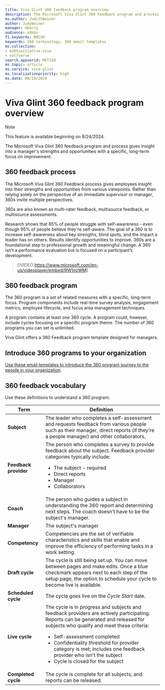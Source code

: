 ```yaml
---
title: Viva Glint 360 feedback program overview 
description: The Microsoft Viva Glint 360 Feedback program and process gives insight into a manager's strengths and opportunities with a specific, long-term focus.
ms.author: JudithWeiner
author: JudyWeiner
manager: mbarry
audience: admin
f1.keywords: NOCSH
keywords: 360 terminology, 360 email templates
ms.collection:  
- m365initiative-viva
- selfserve 
search.appverid: MET150 
ms.topic: article
ms.service: viva-glint
ms.localizationpriority: high
ms.date: 08/19/2024
---
```


# Viva Glint 360 feedback program overview 

> [!NOTE]
> This feature is available beginning on 8/24/2024.

The Microsoft Viva Glint 360 feedback program and process gives insight into a manager's strengths and opportunities with a specific, long-term focus on improvement.

## 360 feedback process

The Microsoft Viva Glint 360 Feedback process gives employees insight into their strengths and opportunities from various viewpoints. Rather than relying solely on the perspective of an immediate supervisor or manager, 360s invite multiple perspectives. 

360s are also known as multi-rater feedback, multisource feedback, or multisource assessments. 

Research shows that 85% of people struggle with self-awareness - even though 95% of people believe they're self-aware. The goal of a 360 is to increase self-awareness about key strengths, blind spots, and the impact a leader has on others. Results identify opportunities to improve. 360s are a foundational step to professional growth and meaningful change. A 360 isn't a performance evaluation but is focused on a participant’s development. 

 
> [!VIDEO https://www.microsoft.com/en-us/videoplayer/embed/RW1nzWM]

## 360 feedback program 

The 360 program is a set of related measures with a specific, long-term focus. Program components include real-time survey analysis, engagement metrics, employee lifecycle, and focus area management techniques. 

A program contains at least one 360 cycle. A program could, however, include cycles focusing on a specific program theme. The number of 360 programs you can set is unlimited.

Viva Glint offers a 360 Feedback program template designed for managers. 

## Introduce 360 programs to your organization

[Use these email templates to introduce the 360 program journey to the people in your organization](https://go.microsoft.com/fwlink/?linkid=2272784).

## 360 feedback vocabulary

Use these definitions to understand a 360 program:

|Term|Definition|
|----|---------|
|**Subject**|The leader who completes a self-assessment and requests feedback from various people such as their manager, direct reports (if they're a people manager) and other collaborators.|
|**Feedback provider**|The person who completes a survey to provide feedback about the subject. Feedback provider categories typically include:  <ul><li> The subject - required </li><li> Direct reports </li><li> Manager </li><li> Collaborators</li><ul>|
|**Coach**|The person who guides a subject in understanding the 360 report and determining next steps. The coach doesn’t have to be the subject's manager.|
|**Manager**| The subject's manager|
|**Competency**|Competencies are the set of verifiable characteristics and skills that enable and improve the efficiency of performing tasks in a work setting.|
|**Draft cycle**|The cycle is still being set up. You can move between pages and make edits. Once a blue checkmark appears next to each step of the setup page, the option to schedule your cycle to become live is available.|
|**Scheduled cycle**|The cycle goes live on the *Cycle Start* date. |
|**Live cycle**|The cycle is in progress and subjects and feedback providers are actively participating. Reports can be generated and released for subjects who qualify and meet these criteria: <ul><li> Self-assessment completed</li><li> Confidentiality threshold for provider category is met; includes one feedback provider who isn't the subject</li><li> Cycle is closed for the subject</li><ul>|
|**Completed cycle**|The cycle is complete for all subjects, and reports can be released.|



